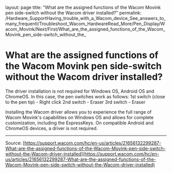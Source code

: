layout: page
title: "What are the assigned functions of the Wacom Movink pen side-switch without the Wacom driver installed?"
permalink: /Hardware_SupportHaving_trouble_with_a_Wacom_device_See_answers_to_many_frequentl/Troubleshoot_Wacom_HardwareRead_More/Pen_Display/Wacom_Movink/Next/First/What_are_the_assigned_functions_of_the_Wacom_Movink_pen_side-switch_without_the_

# What are the assigned functions of the Wacom Movink pen side-switch without the Wacom driver installed?

The driver installation is not required for Windows OS, Android OS and ChromeOS. In this case, the pen switches work as follows:
1st switch (close to the pen tip) - Right click
2nd switch - Eraser
3rd switch - Eraser


Installing the Wacom driver allows you to experience the full range of Wacom Movink's capabilities on Windows OS and allows for complete customization, including the ExpressKeys. On compatible Android and ChromeOS devices, a driver is not required.

---
Source: [https://support.wacom.com/hc/en-us/articles/21656132299287-What-are-the-assigned-functions-of-the-Wacom-Movink-pen-side-switch-without-the-Wacom-driver-installed](https://support.wacom.com/hc/en-us/articles/21656132299287-What-are-the-assigned-functions-of-the-Wacom-Movink-pen-side-switch-without-the-Wacom-driver-installed)
